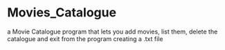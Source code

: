 # Movies_Catalogue
a Movie Catalogue program that lets you add movies, list them, delete the catalogue and exit from the program creating a .txt file 

